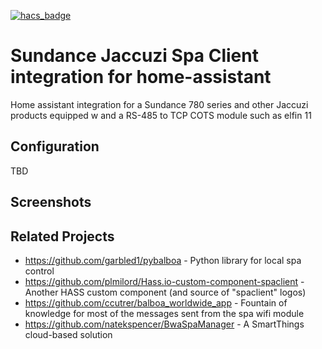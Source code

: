 [![hacs_badge](https://img.shields.io/badge/HACS-Default-orange.svg)](https://github.com/custom-components/hacs)

# Sundance Jaccuzi Spa Client integration for home-assistant
Home assistant integration for a Sundance 780 series and other Jaccuzi products equipped w and a
RS-485 to TCP COTS module such as elfin 11

## Configuration

TBD

## Screenshots


## Related Projects

* https://github.com/garbled1/pybalboa - Python library for local spa control
* https://github.com/plmilord/Hass.io-custom-component-spaclient - Another HASS custom component (and source of "spaclient" logos)
* https://github.com/ccutrer/balboa_worldwide_app - Fountain of knowledge for most of the messages sent from the spa wifi module
* https://github.com/natekspencer/BwaSpaManager - A SmartThings cloud-based solution

